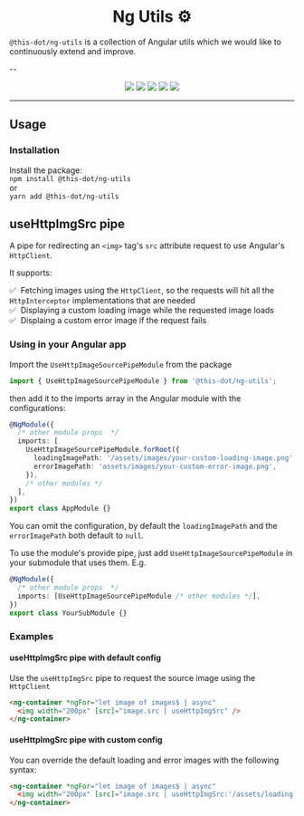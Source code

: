 <h1 align="center">Ng Utils ⚙️</h1>

`@this-dot/ng-utils` is a collection of Angular utils which we would like to continuously extend and improve.

--

<p align="center">
  <a href="https://www.npmjs.com/package/@this-dot/ng-utils"><img src="https://img.shields.io/badge/%40this--dot-%2Fng--utils-blueviolet" /></a>
  <a href="https://www.npmjs.com/package/@this-dot/ng-utils"><img src="https://img.shields.io/npm/v/@this-dot/ng-utils" /></a>
  <a href="https://github.com/thisdot/open-source/actions/workflows/ci.yml?query=branch%3Amain"><img src="https://github.com/thisdot/open-source/actions/workflows/ci.yml/badge.svg" /></a>
  <a href="https://github.com/thisdot/open-source/blob/main/LICENSE.md"><img src="https://img.shields.io/npm/l/@this-dot/ng-utils" /></a>
  <a href="https://github.com/thisdot/open-source/issues"><img src="https://img.shields.io/github/issues/thisdot/open-source" /></a>
</p>

---

## Usage

### Installation

Install the package:  
`npm install @this-dot/ng-utils`  
or  
`yarn add @this-dot/ng-utils`

## useHttpImgSrc pipe

A pipe for redirecting an `<img>` tag's `src` attribute request to use Angular's `HttpClient`.

It supports:

✅ &nbsp;Fetching images using the `HttpClient`, so the requests will hit all the `HttpInterceptor` implementations that are needed <br/>
✅ &nbsp;Displaying a custom loading image while the requested image loads <br/>
✅ &nbsp;Displaing a custom error image if the request fails <br/>

### Using in your Angular app

Import the `UseHttpImageSourcePipeModule` from the package

```typescript
import { UseHttpImageSourcePipeModule } from '@this-dot/ng-utils';
```

then add it to the imports array in the Angular module with the configurations:

```typescript
@NgModule({
  /* other module props  */
  imports: [
    UseHttpImageSourcePipeModule.forRoot({
      loadingImagePath: '/assets/images/your-custom-loading-image.png',
      errorImagePath: 'assets/images/your-custom-error-image.png',
    }),
    /* other modules */
  ],
})
export class AppModule {}
```

You can omit the configuration, by default the `loadingImagePath` and the `errorImagePath` both default to `null`.

To use the module's provide pipe, just add `UseHttpImageSourcePipeModule` in your submodule that uses them. E.g.

```ts
@NgModule({
  /* other module props  */
  imports: [UseHttpImageSourcePipeModule /* other modules */],
})
export class YourSubModule {}
```

### Examples

#### useHttpImgSrc pipe with default config

Use the `useHttpImgSrc` pipe to request the source image using the `HttpClient`

```html
<ng-container *ngFor="let image of images$ | async"
  <img width="200px" [src]="image.src | useHttpImgSrc" />
</ng-container>

```

#### useHttpImgSrc pipe with custom config

You can override the default loading and error images with the following syntax:

```html
<ng-container *ngFor="let image of images$ | async"
  <img width="200px" [src]="image.src | useHttpImgSrc:'/assets/loading.png':'/assets/error.png'" />
</ng-container>

```
